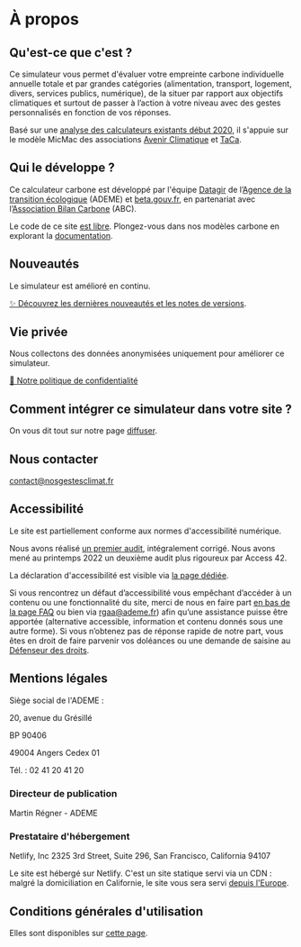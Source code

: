 # À propos

## Qu'est-ce que c'est ?

Ce simulateur vous permet d'évaluer votre empreinte carbone individuelle annuelle totale et par grandes catégories (alimentation, transport, logement, divers, services publics, numérique), de la situer par rapport aux objectifs climatiques et surtout de passer à l’action à votre niveau avec des gestes personnalisés en fonction de vos réponses.

Basé sur une [analyse des calculateurs existants début 2020](https://abc-transitionbascarbone.fr/wp-content/uploads/2022/03/analyse-des-calculateurs-dempreinte-carbone-individuelle-a-lorigine-de-nos-gestes-climat-vf-.pdf), il s'appuie sur le modèle MicMac des associations [Avenir Climatique](https://avenirclimatique.org/les-outils/) et [TaCa](https://www.taca.asso.fr/).

## Qui le développe ?

Ce calculateur carbone est développé par l'équipe [Datagir](https://datagir.ademe.fr/) de l’[Agence de la transition écologique](https://www.ademe.fr/) (ADEME) et [beta.gouv.fr](https://beta.gouv.fr/), en partenariat avec l’[Association Bilan Carbone](https://www.associationbilancarbone.fr/) (ABC).

Le code de ce site [est libre](https://github.com/betagouv/ecolab-data). Plongez-vous dans nos modèles carbone en explorant la [documentation](/documentation).

## Nouveautés

Le simulateur est amélioré en continu.

[✨️ Découvrez les dernières nouveautés et les notes de versions](/nouveautés).

## Vie privée

Nous collectons des données anonymisées uniquement pour améliorer ce simulateur.

[🍪 Notre politique de confidentialité](/vie-privée)

## Comment intégrer ce simulateur dans votre site ?

On vous dit tout sur notre page [diffuser](/diffuser).

## Nous contacter

contact@nosgestesclimat.fr

## Accessibilité

Le site est partiellement conforme aux normes d'accessibilité numérique.

Nous avons réalisé [un premier audit](https://github.com/datagir/nosgestesclimat-site/issues/350), intégralement corrigé. Nous avons mené au printemps 2022 un deuxième audit plus rigoureux par Access 42.

La déclaration d'accessibilité est visible via [la page dédiée](/accessibilite).

Si vous rencontrez un défaut d’accessibilité vous empêchant d’accéder à un contenu ou une fonctionnalité du site, merci de nous en faire part [en bas de la page FAQ](/contribuer) ou bien via [rgaa@ademe.fr](mailto:rgaa@ademe.fr)) afin qu’une assistance puisse être apportée (alternative accessible, information et contenu donnés sous une autre forme). Si vous n’obtenez pas de réponse rapide de notre part, vous êtes en droit de faire parvenir vos doléances ou une demande de saisine au [Défenseur des droits](https://www.defenseurdesdroits.fr).

## Mentions légales

Siège social de l'ADEME :

20, avenue du Grésillé

BP 90406

49004 Angers Cedex 01

Tél. : 02 41 20 41 20

### Directeur de publication

Martin Régner - ADEME

### Prestataire d'hébergement

Netlify, Inc
2325 3rd Street, Suite 296,
San Francisco, California 94107

Le site est hébergé sur Netlify. C'est un site statique servi via un CDN : malgré la domiciliation en Californie, le site vous sera servi [depuis l'Europe](https://answers.netlify.com/t/is-there-a-list-of-where-netlifys-cdn-pops-are-located/855/2).

## Conditions générales d'utilisation

Elles sont disponibles sur [cette page](/cgu).
